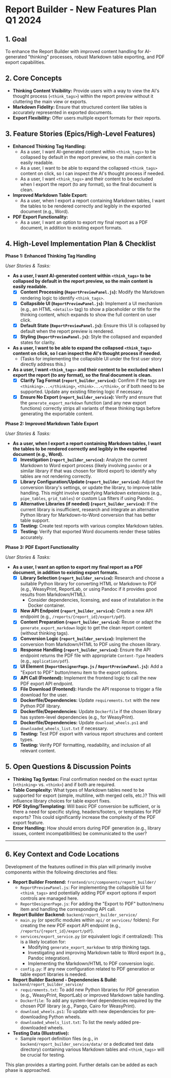 # Report Builder - New Features Plan Q1 2024

## 1. Goal

To enhance the Report Builder with improved content handling for AI-generated "thinking" processes, robust Markdown table exporting, and PDF export capabilities.

## 2. Core Concepts

*   **Thinking Content Visibility:** Provide users with a way to view the AI's thought process (`<think_tags>`) within the report preview without it cluttering the main view or exports.
*   **Markdown Fidelity:** Ensure that structured content like tables is accurately represented in exported documents.
*   **Export Flexibility:** Offer users multiple export formats for their reports.

## 3. Feature Stories (Epics/High-Level Features)

*   **Enhanced Thinking Tag Handling:**
    *   As a user, I want AI-generated content within `<think_tags>` to be collapsed by default in the report preview, so the main content is easily readable.
    *   As a user, I want to be able to expand the collapsed `<think_tags>` content on click, so I can inspect the AI's thought process if needed.
    *   As a user, I want `<think_tags>` and their content to be excluded when I export the report (to any format), so the final document is clean.
*   **Improved Markdown Table Export:**
    *   As a user, when I export a report containing Markdown tables, I want the tables to be rendered correctly and legibly in the exported document (e.g., Word).
*   **PDF Export Functionality:**
    *   As a user, I want an option to export my final report as a PDF document, in addition to existing export formats.

## 4. High-Level Implementation Plan & Checklist

**Phase 1: Enhanced Thinking Tag Handling**

*User Stories & Tasks:*

*   **As a user, I want AI-generated content within `<think_tags>` to be collapsed by default in the report preview, so the main content is easily readable.**
    *   [x] **Content Processing (`ReportPreviewPanel.js`):** Modify the Markdown rendering logic to identify `<think_tags>`.
    *   [x] **Collapsible UI (`ReportPreviewPanel.js`):** Implement a UI mechanism (e.g., an HTML `<details>` tag) to show a placeholder or title for the thinking content, which expands to show the full content on user click.
    *   [x] **Default State (`ReportPreviewPanel.js`):** Ensure this UI is collapsed by default when the report preview is rendered.
    *   [x] **Styling (`ReportPreviewPanel.js`):** Style the collapsed and expanded states for clarity.
*   **As a user, I want to be able to expand the collapsed `<think_tags>` content on click, so I can inspect the AI's thought process if needed.**
    *   (Tasks for implementing the collapsible UI under the first user story directly address this.)
*   **As a user, I want `<think_tags>` and their content to be excluded when I export the report (to any format), so the final document is clean.**
    *   [x] **Clarify Tag Format (`report_builder_service`):** Confirm if the tags are `<thinking>...</thinking>`, `<think>...</think>`, or if both need to be supported. Update any existing filtering logic if necessary.
    *   [x] **Ensure No Export (`report_builder_service`):** Verify and ensure that the `generate_export_markdown` function (and any new export functions) correctly strips all variants of these thinking tags before generating the exportable content.

**Phase 2: Improved Markdown Table Export**

*User Stories & Tasks:*

*   **As a user, when I export a report containing Markdown tables, I want the tables to be rendered correctly and legibly in the exported document (e.g., Word).**
    *   [x] **Investigation (`report_builder_service`):** Analyze the current Markdown to Word export process (likely involving `pandoc` or a similar library if that was chosen for Word export) to identify why tables are not rendering correctly.
    *   [x] **Library Configuration/Update (`report_builder_service`):** Adjust the conversion library's settings, or update the library, to improve table handling. This might involve specifying Markdown extensions (e.g., `pipe_tables`, `grid_tables`) or custom Lua filters if using Pandoc.
    *   [x] **Alternative Libraries (if needed) (`report_builder_service`):** If the current library is insufficient, research and integrate an alternative Python library for Markdown-to-Word conversion that has better table support.
    *   [x] **Testing:** Create test reports with various complex Markdown tables.
    *   [x] **Testing:** Verify that exported Word documents render these tables accurately.

**Phase 3: PDF Export Functionality**

*User Stories & Tasks:*

*   **As a user, I want an option to export my final report as a PDF document, in addition to existing export formats.**
    *   [x] **Library Selection (`report_builder_service`):** Research and choose a suitable Python library for converting HTML or Markdown to PDF (e.g., WeasyPrint, ReportLab, or using Pandoc if it provides good results from Markdown/HTML).
        *   Consider dependencies, licensing, and ease of installation in the Docker container.
    *   [x] **New API Endpoint (`report_builder_service`):** Create a new API endpoint (e.g., `/reports/{report_id}/export/pdf`).
    *   [x] **Content Preparation (`report_builder_service`):** Reuse or adapt the `generate_export_markdown` logic to get the clean report content (without thinking tags).
    *   [x] **Conversion Logic (`report_builder_service`):** Implement the conversion from Markdown/HTML to PDF using the chosen library.
    *   [x] **Response Handling (`report_builder_service`):** Ensure the API endpoint returns the PDF file with appropriate `Content-Type` headers (e.g., `application/pdf`).
    *   [x] **UI Element (`ReportDesignerPage.js` / `ReportPreviewPanel.js`):** Add a "Export to PDF" button/menu item to the export options.
    *   [x] **API Call (Frontend):** Implement the frontend logic to call the new PDF export API endpoint.
    *   [x] **File Download (Frontend):** Handle the API response to trigger a file download for the user.
    *   [x] **Dockerfile/Dependencies:** Update `requirements.txt` with the new Python PDF library.
    *   [x] **Dockerfile/Dependencies:** Update `Dockerfile` if the chosen library has system-level dependencies (e.g., for WeasyPrint).
    *   [x] **Dockerfile/Dependencies:** Update `download_wheels.ps1` and `downloaded_wheels_list.txt` if necessary.
    *   [x] **Testing:** Test PDF export with various report structures and content types.
    *   [x] **Testing:** Verify PDF formatting, readability, and inclusion of all relevant content.

## 5. Open Questions & Discussion Points

*   **Thinking Tag Syntax:** Final confirmation needed on the exact syntax (`<thinking>` vs. `<think>`) and if both are required.
*   **Table Complexity:** What types of Markdown tables need to be supported for export (simple, multiline, with merged cells, etc.)? This will influence library choices for table export fixes.
*   **PDF Styling/Templating:** Will basic PDF conversion be sufficient, or is there a need for specific styling, headers/footers, or templates for PDF exports? This could significantly increase the complexity of the PDF export feature.
*   **Error Handling:** How should errors during PDF generation (e.g., library issues, content incompatibilities) be communicated to the user?

---

## 6. Key Context and Code Locations

Development of the features outlined in this plan will primarily involve components within the following directories and files:

*   **Report Builder Frontend:** `frontend/src/components/report_builder/`
    *   `ReportPreviewPanel.js`: For implementing the collapsible UI for `<think_tags>` and potentially adding PDF export options if export controls are managed here.
    *   `ReportDesignerPage.js`: For adding the "Export to PDF" button/menu item and handling the corresponding API call.
*   **Report Builder Backend:** `backend/report_builder_service/`
    *   `main.py` (or specific modules within `api/` or `services/` folders): For creating the new PDF export API endpoint (e.g., `/reports/{report_id}/export/pdf`).
    *   `services/export_service.py` (or equivalent logic if centralized): This is a likely location for:
        *   Modifying `generate_export_markdown` to strip thinking tags.
        *   Investigating and improving Markdown table to Word export (e.g., Pandoc integration).
        *   Implementing the Markdown/HTML to PDF conversion logic.
    *   `config.py`: If any new configuration related to PDF generation or table export libraries is needed.
*   **Report Builder Backend - Dependencies & Build:** `backend/report_builder_service/`
    *   `requirements.txt`: To add new Python libraries for PDF generation (e.g., WeasyPrint, ReportLab) or improved Markdown table handling.
    *   `Dockerfile`: To add any system-level dependencies required by the chosen PDF library (e.g., Pango, Cairo for WeasyPrint).
    *   `download_wheels.ps1`: To update with new dependencies for pre-downloading Python wheels.
    *   `downloaded_wheels_list.txt`: To list the newly added pre-downloaded wheels.
*   **Testing Data (Illustrative):**
    *   Sample report definition files (e.g., in `backend/report_builder_service/data/` or a dedicated test data directory) containing various Markdown tables and `<think_tags>` will be crucial for testing.

This plan provides a starting point. Further details can be added as each phase is approached. 